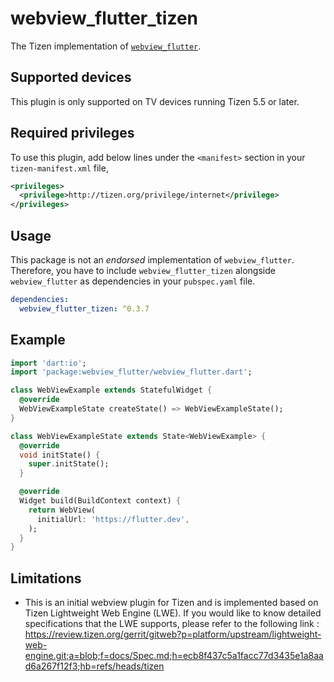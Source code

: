 # webview_flutter_tizen

The Tizen implementation of [`webview_flutter`](https://github.com/flutter/plugins/tree/master/packages/webview_flutter).

## Supported devices

This plugin is only supported on TV devices running Tizen 5.5 or later.

## Required privileges

To use this plugin, add below lines under the `<manifest>` section in your `tizen-manifest.xml` file,

```xml
<privileges>
  <privilege>http://tizen.org/privilege/internet</privilege>
</privileges>
```

## Usage

This package is not an _endorsed_ implementation of `webview_flutter`. Therefore, you have to include `webview_flutter_tizen` alongside `webview_flutter` as dependencies in your `pubspec.yaml` file.

```yaml
dependencies:
  webview_flutter_tizen: ^0.3.7
```

## Example

```dart
import 'dart:io';
import 'package:webview_flutter/webview_flutter.dart';

class WebViewExample extends StatefulWidget {
  @override
  WebViewExampleState createState() => WebViewExampleState();
}

class WebViewExampleState extends State<WebViewExample> {
  @override
  void initState() {
    super.initState();
  }

  @override
  Widget build(BuildContext context) {
    return WebView(
      initialUrl: 'https://flutter.dev',
    );
  }
}
```

## Limitations

- This is an initial webview plugin for Tizen and is implemented based on Tizen Lightweight Web Engine (LWE). If you would like to know detailed specifications that the LWE supports, please refer to the following link :
https://review.tizen.org/gerrit/gitweb?p=platform/upstream/lightweight-web-engine.git;a=blob;f=docs/Spec.md;h=ecb8f437c5a1facc77d3435e1a8aad6a267f12f3;hb=refs/heads/tizen
